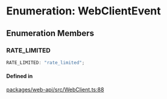 # Enumeration: WebClientEvent

## Enumeration Members

### RATE\_LIMITED

```ts
RATE_LIMITED: "rate_limited";
```

#### Defined in

[packages/web-api/src/WebClient.ts:88](https://github.com/slackapi/node-slack-sdk/blob/c15385ef93ccdde9702f52f7d1f445999203d794/packages/web-api/src/WebClient.ts#L88)
